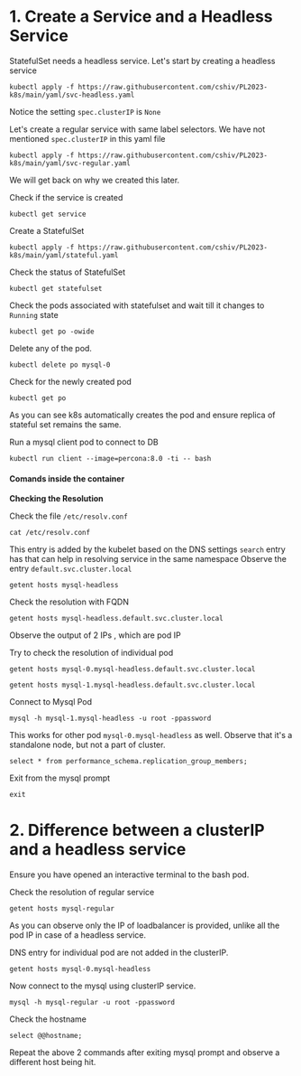 # 1. Create a Service and a Headless Service

StatefulSet needs a headless service.
Let's start by creating a headless service
```
kubectl apply -f https://raw.githubusercontent.com/cshiv/PL2023-k8s/main/yaml/svc-headless.yaml
```
Notice the setting `spec.clusterIP` is `None`

Let's create a regular service with same label selectors. We have not mentioned `spec.clusterIP` in this yaml file
```
kubectl apply -f https://raw.githubusercontent.com/cshiv/PL2023-k8s/main/yaml/svc-regular.yaml
```
We will get back on why we created this later.

Check if the service is created
```
kubectl get service
```

Create a StatefulSet
```
kubectl apply -f https://raw.githubusercontent.com/cshiv/PL2023-k8s/main/yaml/stateful.yaml
```

Check the status of StatefulSet 
``` 
kubectl get statefulset
```

Check the pods associated with statefulset and wait till it changes to `Running` state
```
kubectl get po -owide
```

Delete any of the pod.
```
kubectl delete po mysql-0
```
Check for the newly created pod
```
kubectl get po
```
As you can see k8s automatically creates the pod and ensure replica of stateful set remains the same.

Run a mysql client pod to connect to DB
```
kubectl run client --image=percona:8.0 -ti -- bash
```

#### Comands inside the container

**Checking the Resolution** 

Check the file `/etc/resolv.conf`

```
cat /etc/resolv.conf
```
This entry is added by the kubelet based on the DNS settings
`search` entry has that can help in resolving service in the same namespace
Observe the entry `default.svc.cluster.local` 

```
getent hosts mysql-headless
```

Check the resolution with FQDN

```
getent hosts mysql-headless.default.svc.cluster.local
```
Observe the output of 2 IPs , which are pod IP

Try to check the resolution of individual pod
```
getent hosts mysql-0.mysql-headless.default.svc.cluster.local
```
```
getent hosts mysql-1.mysql-headless.default.svc.cluster.local
```

Connect to Mysql Pod
```
mysql -h mysql-1.mysql-headless -u root -ppassword
```
This works for other pod `mysql-0.mysql-headless` as well.
Observe that it's a standalone node, but not a part of cluster.
```
select * from performance_schema.replication_group_members;
```
Exit from the mysql prompt
```
exit
```

# 2. Difference between a clusterIP and a headless service

Ensure you have opened an interactive terminal to the bash pod.

Check the resolution of regular service
```
getent hosts mysql-regular
```
As you can observe only the IP of loadbalancer is provided, unlike all the pod IP in case of a headless service.

DNS entry for individual pod are not added in the clusterIP.
```
getent hosts mysql-0.mysql-headless
```

Now connect to the mysql using clusterIP service.
```
mysql -h mysql-regular -u root -ppassword
```
Check the hostname
```
select @@hostname;
```

Repeat the above 2 commands after exiting mysql prompt and observe a different host being hit.



